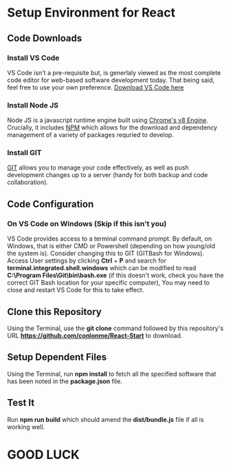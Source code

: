 # Setup Environment for React
## Code Downloads
### Install VS Code
VS Code isn't a pre-requisite but, is generlaly viewed as the most complete code editor for web-based software development today. That being said, feel free to use your own preference.
[Download VS Code here ](https://code.visualstudio.com/ "Visual Studio Code")
### Install Node JS
Node JS is a javascript runtime engine built using [Chrome's v8 Engine](https://developers.google.com/v8/ "Google’s open source high-performance JavaScript and WebAssembly engine, written in C++"). Crucially, it includes [NPM](https://www.npmjs.com/) which allows for the download and dependency management of a variety of packages requried to develop.
### Install GIT
[GIT](https://git-scm.com/) allows you to manage your code effectively, as well as push development changes up to a server (handy for both backup and code collaboration).
## Code Configuration
### On VS Code on Windows (Skip if this isn't you)
VS Code provides access to a terminal command prompt. By default, on Windows, that is either CMD or Powershell (depending on how young/old the system is). Consider changing this to GIT (GITBash for Windows). Access User settings by clicking **Ctrl** + **P** and search for **terminal.integrated.shell.windows** which can be modified to read **C:\\Program Files\\Git\\bin\\bash.exe** (if this doesn't work, check you have the correct GIT Bash location for your specific computer), You may need to close and restart VS Code for this to take effect.
## Clone this Repository
Using the Terminal, use the **git clone** command followed by this repository's URL **https://github.com/conlonme/React-Start** to download.
## Setup Dependent Files
Using the Terminal, run **npm install** to fetch all the specified software that has been noted in the **package.json** file.
## Test It
Run **npm run build** which should amend the **dist/bundle.js** file if all is working well.
# GOOD LUCK
